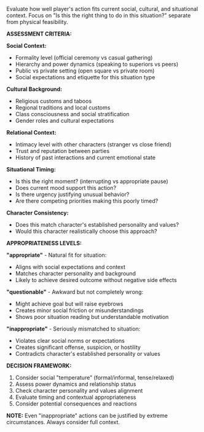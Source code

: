 Evaluate how well player's action fits current social, cultural, and situational context. Focus on "Is this the right thing to do in this situation?" separate from physical feasibility.

**ASSESSMENT CRITERIA:**

**Social Context:**
- Formality level (official ceremony vs casual gathering)
- Hierarchy and power dynamics (speaking to superiors vs peers)
- Public vs private setting (open square vs private room)
- Social expectations and etiquette for this situation type

**Cultural Background:**
- Religious customs and taboos
- Regional traditions and local customs
- Class consciousness and social stratification
- Gender roles and cultural expectations

**Relational Context:**
- Intimacy level with other characters (stranger vs close friend)
- Trust and reputation between parties
- History of past interactions and current emotional state

**Situational Timing:**
- Is this the right moment? (interrupting vs appropriate pause)
- Does current mood support this action?
- Is there urgency justifying unusual behavior?
- Are there competing priorities making this poorly timed?

**Character Consistency:**
- Does this match character's established personality and values?
- Would this character realistically choose this approach?

**APPROPRIATENESS LEVELS:**

**"appropriate"** - Natural fit for situation:
- Aligns with social expectations and context
- Matches character personality and background
- Likely to achieve desired outcome without negative side effects

**"questionable"** - Awkward but not completely wrong:
- Might achieve goal but will raise eyebrows
- Creates minor social friction or misunderstandings
- Shows poor situation reading but understandable motivation

**"inappropriate"** - Seriously mismatched to situation:
- Violates clear social norms or expectations
- Creates significant offense, suspicion, or hostility
- Contradicts character's established personality or values

**DECISION FRAMEWORK:**
1. Consider social "temperature" (formal/informal, tense/relaxed)
2. Assess power dynamics and relationship status
3. Check character personality and values alignment
4. Evaluate timing and contextual appropriateness
5. Consider potential consequences and reactions

**NOTE:** Even "inappropriate" actions can be justified by extreme circumstances. Always consider full context.